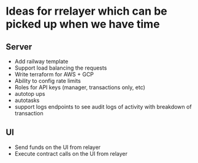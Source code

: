 # Ideas for rrelayer which can be picked up when we have time

## Server

- Add railway template
- Support load balancing the requests
- Write terraform for AWS + GCP
- Ability to config rate limits
- Roles for API keys (manager, transactions only, etc)
- autotop ups
- autotasks
- support logs endpoints to see audit logs of activity with breakdown of transaction

## UI

- Send funds on the UI from relayer
- Execute contract calls on the UI from relayer